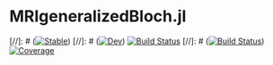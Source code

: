 # MRIgeneralizedBloch.jl

[//]: # ([![Stable](https://img.shields.io/badge/docs-stable-blue.svg)](https://JakobAsslaender.github.io/MRIgeneralizedBloch.jl/stable))
[//]: # ([![Dev](https://img.shields.io/badge/docs-dev-blue.svg)](https://JakobAsslaender.github.io/MRIgeneralizedBloch.jl/dev))
[![Build Status](https://github.com/JakobAsslaender/MRIgeneralizedBloch.jl/workflows/CI/badge.svg)](https://github.com/JakobAsslaender/MRIgeneralizedBloch.jl/actions)
[//]: # ([![Build Status](https://travis-ci.com/JakobAsslaender/MRIgeneralizedBloch.jl.svg?branch=master)](https://travis-ci.com/JakobAsslaender/MRIgeneralizedBloch.jl))
[![Coverage](https://codecov.io/gh/JakobAsslaender/MRIgeneralizedBloch.jl/branch/master/graph/badge.svg)](https://codecov.io/gh/JakobAsslaender/MRIgeneralizedBloch.jl)